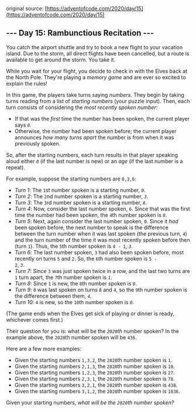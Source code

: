 original source: [https://adventofcode.com/2020/day/15](https://adventofcode.com/2020/day/15)
## --- Day 15: Rambunctious Recitation ---
You catch the airport shuttle and try to book a new flight to your vacation island. Due to the storm, all direct flights have been cancelled, but a route is available to get around the storm. You take it.

While you wait for your flight, you decide to check in with the Elves back at the North Pole. They're playing a <em>memory game</em> and are ever so excited to explain the rules!

In this game, the players take turns saying <em>numbers</em>. They begin by taking turns reading from a list of <em>starting numbers</em> (your puzzle input). Then, each turn consists of considering the <em>most recently spoken number</em>:


 - If that was the <em>first</em> time the number has been spoken, the current player says <em><code>0</code></em>.
 - Otherwise, the number had been spoken before; the current player announces <em>how many turns apart</em> the number is from when it was previously spoken.

So, after the starting numbers, each turn results in that player speaking aloud either <em><code>0</code></em> (if the last number is new) or an <em>age</em> (if the last number is a repeat).

For example, suppose the starting numbers are <code>0,3,6</code>:


 - <em>Turn 1</em>: The <code>1</code>st number spoken is a starting number, <em><code>0</code></em>.
 - <em>Turn 2</em>: The <code>2</code>nd number spoken is a starting number, <em><code>3</code></em>.
 - <em>Turn 3</em>: The <code>3</code>rd number spoken is a starting number, <em><code>6</code></em>.
 - <em>Turn 4</em>: Now, consider the last number spoken, <code>6</code>. Since that was the first time the number had been spoken, the <code>4</code>th number spoken is <em><code>0</code></em>.
 - <em>Turn 5</em>: Next, again consider the last number spoken, <code>0</code>. Since it <em>had</em> been spoken before, the next number to speak is the difference between the turn number when it was last spoken (the previous turn, <code>4</code>) and the turn number of the time it was most recently spoken before then (turn <code>1</code>). Thus, the <code>5</code>th number spoken is <code>4 - 1</code>, <em><code>3</code></em>.
 - <em>Turn 6</em>: The last number spoken, <code>3</code> had also been spoken before, most recently on turns <code>5</code> and <code>2</code>. So, the <code>6</code>th number spoken is <code>5 - 2</code>, <em><code>3</code></em>.
 - <em>Turn 7</em>: Since <code>3</code> was just spoken twice in a row, and the last two turns are <code>1</code> turn apart, the <code>7</code>th number spoken is <em><code>1</code></em>.
 - <em>Turn 8</em>: Since <code>1</code> is new, the <code>8</code>th number spoken is <em><code>0</code></em>.
 - <em>Turn 9</em>: <code>0</code> was last spoken on turns <code>8</code> and <code>4</code>, so the <code>9</code>th number spoken is the difference between them, <em><code>4</code></em>.
 - <em>Turn 10</em>: <code>4</code> is new, so the <code>10</code>th number spoken is <em><code>0</code></em>.

(The game ends when the Elves get sick of playing or dinner is ready, whichever comes first.)

Their question for you is: what will be the <em><code>2020</code>th</em> number spoken? In the example above, the <code>2020</code>th number spoken will be <code>436</code>.

Here are a few more examples:


 - Given the starting numbers <code>1,3,2</code>, the <code>2020</code>th number spoken is <code>1</code>.
 - Given the starting numbers <code>2,1,3</code>, the <code>2020</code>th number spoken is <code>10</code>.
 - Given the starting numbers <code>1,2,3</code>, the <code>2020</code>th number spoken is <code>27</code>.
 - Given the starting numbers <code>2,3,1</code>, the <code>2020</code>th number spoken is <code>78</code>.
 - Given the starting numbers <code>3,2,1</code>, the <code>2020</code>th number spoken is <code>438</code>.
 - Given the starting numbers <code>3,1,2</code>, the <code>2020</code>th number spoken is <code>1836</code>.

Given your starting numbers, <em>what will be the <code>2020</code>th number spoken?</em>


